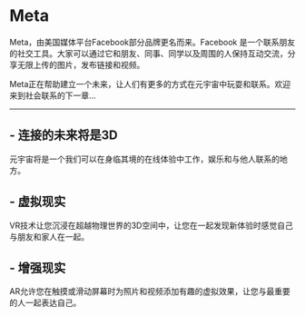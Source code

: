 # Meta

Meta，由美国媒体平台Facebook部分品牌更名而来。Facebook 是一个联系朋友的社交工具。大家可以通过它和朋友、同事、同学以及周围的人保持互动交流，分享无限上传的图片，发布链接和视频。

‎Meta正在帮助建立一个未来，让人们有更多的方式在元宇宙中玩耍和联系。欢迎来到社会联系的下一章...

---



## - ‎连接的未来将是3D‎

‎元宇宙将是一个我们可以在身临其境的在线体验中工作，娱乐和与他人联系的地方。‎

## - ‎虚拟现实‎

‎VR技术让您沉浸在超越物理世界的3D空间中，让您在一起发现新体验时感觉自己与朋友和家人在一起。‎

## - ‎增强现实‎

‎AR允许您在触摸或滑动屏幕时为照片和视频添加有趣的虚拟效果，让您与最重要的人一起表达自己。‎
